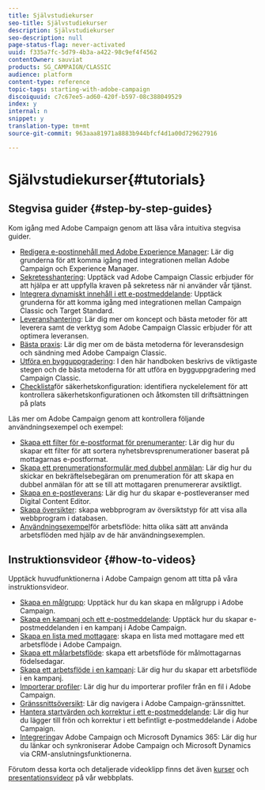```yaml
---
title: Självstudiekurser
seo-title: Självstudiekurser
description: Självstudiekurser
seo-description: null
page-status-flag: never-activated
uuid: f335a7fc-5d79-4b3a-a422-98c9ef4f4562
contentOwner: sauviat
products: SG_CAMPAIGN/CLASSIC
audience: platform
content-type: reference
topic-tags: starting-with-adobe-campaign
discoiquuid: c7c67ee5-ad60-420f-b597-08c388049529
index: y
internal: n
snippet: y
translation-type: tm+mt
source-git-commit: 963aaa81971a8883b944bfcf4d1a00d729627916

---
```



# Självstudiekurser{#tutorials}

## Stegvisa guider {#step-by-step-guides}

Kom igång med Adobe Campaign genom att läsa våra intuitiva stegvisa guider.

* [Redigera e-postinnehåll med Adobe Experience Manager](https://docs.campaign.adobe.com/doc/AC/getting_started/EN/aem.html): Lär dig grunderna för att komma igång med integrationen mellan Adobe Campaign och Experience Manager.
* [Sekretesshantering](https://helpx.adobe.com/campaign/kb/acc-privacy.html): Upptäck vad Adobe Campaign Classic erbjuder för att hjälpa er att uppfylla kraven på sekretess när ni använder vår tjänst.
* [Integrera dynamiskt innehåll i ett e-postmeddelande](https://docs.campaign.adobe.com/doc/AC/getting_started/EN/target.html): Upptäck grunderna för att komma igång med integrationen mellan Campaign Classic och Target Standard.
* [Leveranshantering](https://docs.campaign.adobe.com/doc/AC/getting_started/EN/deliverability.html): Lär dig mer om koncept och bästa metoder för att leverera samt de verktyg som Adobe Campaign Classic erbjuder för att optimera leveransen.
* [Bästa praxis](https://docs.campaign.adobe.com/doc/AC/getting_started/EN/deliveryBestPractices.html): Lär dig mer om de bästa metoderna för leveransdesign och sändning med Adobe Campaign Classic.
* [Utföra en bygguppgradering](https://docs.campaign.adobe.com/doc/AC/getting_started/EN/buildUpgrade.html): I den här handboken beskrivs de viktigaste stegen och de bästa metoderna för att utföra en bygguppgradering med Campaign Classic.
* [Checklista](https://docs.campaign.adobe.com/doc/AC/getting_started/EN/security.html)för säkerhetskonfiguration: identifiera nyckelelement för att kontrollera säkerhetskonfigurationen och åtkomsten till driftsättningen på plats

Läs mer om Adobe Campaign genom att kontrollera följande användningsexempel och exempel:

* [Skapa ett filter för e-postformat för prenumeranter](../../platform/using/use-case.md#creating-a-filter-on-the-email-format-of-subscribers): Lär dig hur du skapar ett filter för att sortera nyhetsbrevsprenumerationer baserat på mottagarnas e-postformat.
* [Skapa ett prenumerationsformulär med dubbel anmälan](../../web/using/use-cases--web-forms.md#create-a-subscription--form-with-double-opt-in): Lär dig hur du skickar en bekräftelsebegäran om prenumeration för att skapa en dubbel anmälan för att se till att mottagaren prenumererar avsiktligt.
* [Skapa en e-postleverans](../../web/using/use-case--creating-an-email-delivery.md): Lär dig hur du skapar e-postleveranser med Digital Content Editor.
* [Skapa översikter](../../web/using/use-cases--creating-overviews.md): skapa webbprogram av översiktstyp för att visa alla webbprogram i databasen.
* [Användningsexempel](../../workflow/using/using-the-local-approval-activity.md)för arbetsflöde: hitta olika sätt att använda arbetsflöden med hjälp av de här användningsexemplen.

## Instruktionsvideor {#how-to-videos}

Upptäck huvudfunktionerna i Adobe Campaign genom att titta på våra instruktionsvideor.

* [Skapa en målgrupp](https://docs.adobe.com/content/help/en/campaign-learn/campaign-classic-tutorials/getting-started/creating-a-list-of-recipients.html): Upptäck hur du kan skapa en målgrupp i Adobe Campaign.
* [Skapa en kampanj och ett e-postmeddelande](https://docs.adobe.com/content/help/en/campaign-learn/campaign-classic-tutorials/getting-started/creating-a-campaign-and-an-email.html): Upptäck hur du skapar e-postmeddelanden i en kampanj i Adobe Campaign.
* [Skapa en lista med mottagare](https://docs.adobe.com/content/help/en/campaign-learn/campaign-classic-tutorials/getting-started/creating-a-list-of-recipients.html): skapa en lista med mottagare med ett arbetsflöde i Adobe Campaign.
* [Skapa ett målarbetsflöde](https://docs.adobe.com/content/help/en/campaign-learn/campaign-classic-tutorials/getting-started/creating-a-targeting-workflow.html): skapa ett arbetsflöde för målmottagarnas födelsedagar.
* [Skapa ett arbetsflöde i en kampanj](https://docs.adobe.com/content/help/en/campaign-learn/campaign-classic-tutorials/getting-started/creating-a-workflow.html): Lär dig hur du skapar ett arbetsflöde i en kampanj.
* [Importerar profiler](https://docs.adobe.com/content/help/en/campaign-learn/campaign-classic-tutorials/getting-started/importing-profiles.html): Lär dig hur du importerar profiler från en fil i Adobe Campaign.
* [Gränssnittsöversikt](https://docs.adobe.com/content/help/en/campaign-learn/campaign-classic-tutorials/getting-started/interface-overview.html): Lär dig navigera i Adobe Campaign-gränssnittet.
* [Hantera startvärden och korrektur i ett e-postmeddelande](https://docs.adobe.com/content/help/en/campaign-learn/campaign-classic-tutorials/getting-started/managing-seed-and-proofs.html): Lär dig hur du lägger till frön och korrektur i ett befintligt e-postmeddelande i Adobe Campaign.
* [Integrering](https://docs.adobe.com/content/help/en/campaign-learn/campaign-classic-tutorials/integrating/dynamics365-integration.html)av Adobe Campaign och Microsoft Dynamics 365: Lär dig hur du länkar och synkroniserar Adobe Campaign och Microsoft Dynamics via CRM-anslutningsfunktionerna.

Förutom dessa korta och detaljerade videoklipp finns det även [kurser](https://learning.adobe.com/catalog.html) och [presentationsvideor](https://www.adobe.com/training/video.html) på vår webbplats.
